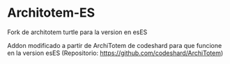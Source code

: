 # Architotem-ES
Fork de architotem turtle para la version en esES

Addon modificado a partir de ArchiTotem de codeshard para que funcione en la version esES (Repositorio: https://github.com/codeshard/ArchiTotem)

